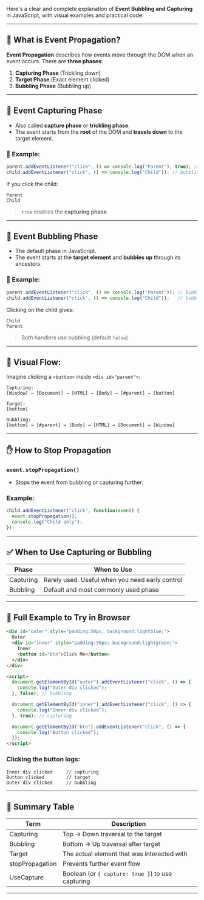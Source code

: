 Here's a clear and complete explanation of **Event Bubbling and Capturing** in JavaScript, with visual examples and practical code.

---

## 🔁 **What is Event Propagation?**

**Event Propagation** describes how events move through the DOM when an event occurs. There are **three phases**:

1. **Capturing Phase** (Trickling down)
2. **Target Phase** (Exact element clicked)
3. **Bubbling Phase** (Bubbling up)

---

## 🔻 **Event Capturing Phase**

* Also called **capture phase** or **trickling phase**.
* The event starts from the **root** of the DOM and **travels down** to the target element.

### 📌 Example:

```javascript
parent.addEventListener("click", () => console.log("Parent"), true); // capture phase
child.addEventListener("click", () => console.log("Child")); // bubbling phase
```

If you click the child:

```
Parent
Child
```

> `true` enables the **capturing phase**

---

## 🔺 **Event Bubbling Phase**

* The default phase in JavaScript.
* The event starts at the **target element** and **bubbles up** through its ancestors.

### 📌 Example:

```javascript
parent.addEventListener("click", () => console.log("Parent")); // bubbling
child.addEventListener("click", () => console.log("Child"));   // bubbling
```

Clicking on the child gives:

```
Child
Parent
```

> Both handlers use bubbling (default `false`)

---

## 🧠 Visual Flow:

Imagine clicking a `<button>` inside `<div id="parent">`:

```
Capturing:
[Window] → [Document] → [HTML] → [Body] → [#parent] → [button]

Target:
[button]

Bubbling:
[button] → [#parent] → [Body] → [HTML] → [Document] → [Window]
```

---

## ✋ How to Stop Propagation

### `event.stopPropagation()`

* Stops the event from bubbling or capturing further.

### Example:

```javascript
child.addEventListener("click", function(event) {
  event.stopPropagation();
  console.log("Child only");
});
```

---

## ✅ When to Use Capturing or Bubbling

| Phase     | When to Use                                     |
| --------- | ----------------------------------------------- |
| Capturing | Rarely used. Useful when you need early control |
| Bubbling  | Default and most commonly used phase            |

---

## 🧪 Full Example to Try in Browser

```html
<div id="outer" style="padding:50px; background:lightblue;">
  Outer
  <div id="inner" style="padding:30px; background:lightgreen;">
    Inner
    <button id="btn">Click Me</button>
  </div>
</div>

<script>
  document.getElementById("outer").addEventListener("click", () => {
    console.log("Outer div clicked");
  }, false); // bubbling

  document.getElementById("inner").addEventListener("click", () => {
    console.log("Inner div clicked");
  }, true); // capturing

  document.getElementById("btn").addEventListener("click", () => {
    console.log("Button clicked");
  });
</script>
```

### Clicking the button logs:

```
Inner div clicked     // capturing
Button clicked        // target
Outer div clicked     // bubbling
```

---

## 🧠 Summary Table

| Term            | Description                                       |
| --------------- | ------------------------------------------------- |
| Capturing       | Top → Down traversal to the target                |
| Bubbling        | Bottom → Up traversal after target                |
| Target          | The actual element that was interacted with       |
| stopPropagation | Prevents further event flow                       |
| UseCapture      | Boolean (or `{ capture: true }`) to use capturing |

---